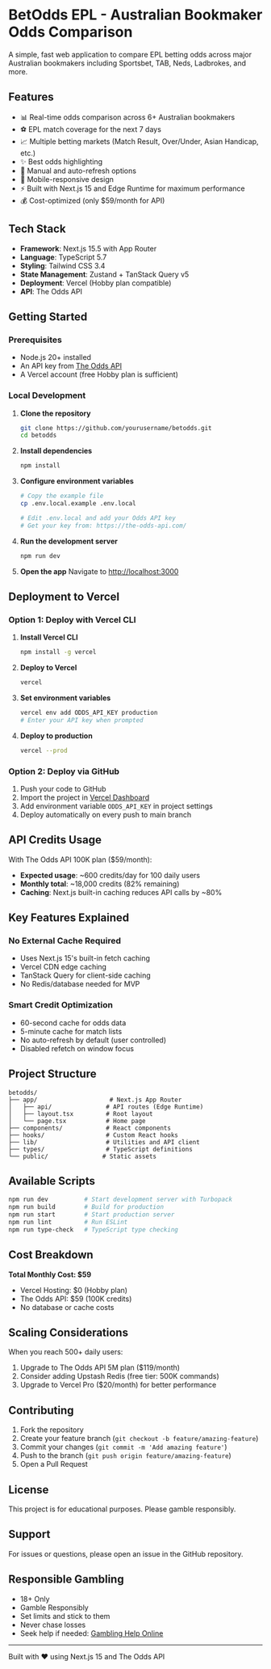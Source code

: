 # BetOdds EPL - Australian Bookmaker Odds Comparison

A simple, fast web application to compare EPL betting odds across major Australian bookmakers including Sportsbet, TAB, Neds, Ladbrokes, and more.

## Features

- 📊 Real-time odds comparison across 6+ Australian bookmakers
- ⚽ EPL match coverage for the next 7 days
- 📈 Multiple betting markets (Match Result, Over/Under, Asian Handicap, etc.)
- ✨ Best odds highlighting
- 🔄 Manual and auto-refresh options
- 📱 Mobile-responsive design
- ⚡ Built with Next.js 15 and Edge Runtime for maximum performance
- 💰 Cost-optimized (only $59/month for API)

## Tech Stack

- **Framework**: Next.js 15.5 with App Router
- **Language**: TypeScript 5.7
- **Styling**: Tailwind CSS 3.4
- **State Management**: Zustand + TanStack Query v5
- **Deployment**: Vercel (Hobby plan compatible)
- **API**: The Odds API

## Getting Started

### Prerequisites

- Node.js 20+ installed
- An API key from [The Odds API](https://the-odds-api.com/)
- A Vercel account (free Hobby plan is sufficient)

### Local Development

1. **Clone the repository**
   ```bash
   git clone https://github.com/yourusername/betodds.git
   cd betodds
   ```

2. **Install dependencies**
   ```bash
   npm install
   ```

3. **Configure environment variables**
   ```bash
   # Copy the example file
   cp .env.local.example .env.local
   
   # Edit .env.local and add your Odds API key
   # Get your key from: https://the-odds-api.com/
   ```

4. **Run the development server**
   ```bash
   npm run dev
   ```

5. **Open the app**
   Navigate to [http://localhost:3000](http://localhost:3000)

## Deployment to Vercel

### Option 1: Deploy with Vercel CLI

1. **Install Vercel CLI**
   ```bash
   npm install -g vercel
   ```

2. **Deploy to Vercel**
   ```bash
   vercel
   ```

3. **Set environment variables**
   ```bash
   vercel env add ODDS_API_KEY production
   # Enter your API key when prompted
   ```

4. **Deploy to production**
   ```bash
   vercel --prod
   ```

### Option 2: Deploy via GitHub

1. Push your code to GitHub
2. Import the project in [Vercel Dashboard](https://vercel.com/new)
3. Add environment variable `ODDS_API_KEY` in project settings
4. Deploy automatically on every push to main branch

## API Credits Usage

With The Odds API 100K plan ($59/month):
- **Expected usage**: ~600 credits/day for 100 daily users
- **Monthly total**: ~18,000 credits (82% remaining)
- **Caching**: Next.js built-in caching reduces API calls by ~80%

## Key Features Explained

### No External Cache Required
- Uses Next.js 15's built-in fetch caching
- Vercel CDN edge caching
- TanStack Query for client-side caching
- No Redis/database needed for MVP

### Smart Credit Optimization
- 60-second cache for odds data
- 5-minute cache for match lists
- No auto-refresh by default (user controlled)
- Disabled refetch on window focus

## Project Structure

```
betodds/
├── app/                    # Next.js App Router
│   ├── api/               # API routes (Edge Runtime)
│   ├── layout.tsx         # Root layout
│   └── page.tsx           # Home page
├── components/            # React components
├── hooks/                 # Custom React hooks
├── lib/                   # Utilities and API client
├── types/                 # TypeScript definitions
└── public/               # Static assets
```

## Available Scripts

```bash
npm run dev          # Start development server with Turbopack
npm run build        # Build for production
npm run start        # Start production server
npm run lint         # Run ESLint
npm run type-check   # TypeScript type checking
```

## Cost Breakdown

**Total Monthly Cost: $59**
- Vercel Hosting: $0 (Hobby plan)
- The Odds API: $59 (100K credits)
- No database or cache costs

## Scaling Considerations

When you reach 500+ daily users:
1. Upgrade to The Odds API 5M plan ($119/month)
2. Consider adding Upstash Redis (free tier: 500K commands)
3. Upgrade to Vercel Pro ($20/month) for better performance

## Contributing

1. Fork the repository
2. Create your feature branch (`git checkout -b feature/amazing-feature`)
3. Commit your changes (`git commit -m 'Add amazing feature'`)
4. Push to the branch (`git push origin feature/amazing-feature`)
5. Open a Pull Request

## License

This project is for educational purposes. Please gamble responsibly.

## Support

For issues or questions, please open an issue in the GitHub repository.

## Responsible Gambling

- 18+ Only
- Gamble Responsibly
- Set limits and stick to them
- Never chase losses
- Seek help if needed: [Gambling Help Online](https://www.gamblinghelponline.org.au/)

---

Built with ❤️ using Next.js 15 and The Odds API